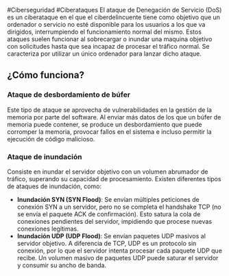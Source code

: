 #Ciberseguridad #Ciberataques
El ataque de Denegación de Servicio (DoS) es un ciberataque en el que el ciberdelincuente tiene como objetivo que un ordenador o servicio no esté disponible para los usuarios a los que va dirigidos, interrumpiendo el funcionamiento normal del mismo. Estos ataques suelen funcionar al sobrecargar o inundar una maquina objetivo con solicitudes hasta que sea incapaz de procesar el tráfico normal. Se caracteriza por utilizar un único ordenador para lanzar dicho ataque.
## ¿Cómo funciona?
### Ataque de desbordamiento de búfer
Este tipo de ataque se aprovecha de vulnerabilidades en la gestión de la memoria por parte del software.  Al enviar más datos de los que un búfer de memoria puede contener,  se produce un desbordamiento que puede corromper la memoria,  provocar fallos en el sistema e incluso permitir la ejecución de código malicioso.
### Ataque de inundación
Consiste en inundar el servidor objetivo con un volumen abrumador de tráfico,  superando su capacidad de procesamiento.  Existen diferentes tipos de ataques de inundación,  como:
- **Inundación SYN (SYN Flood)**: Se envían múltiples peticiones de conexión SYN a un servidor, pero no se completa el handshake TCP (no se envía el paquete ACK de confirmación). Esto satura la cola de conexiones pendientes del servidor, impidiendo que procese nuevas conexiones legítimas.
- **Inundación UDP (UDP Flood)**: Se envían paquetes UDP masivos al servidor objetivo. A diferencia de TCP, UDP es un protocolo sin conexión, por lo que el servidor intenta procesar cada paquete UDP que recibe. Un volumen masivo de paquetes UDP puede saturar el servidor y consumir su ancho de banda.
